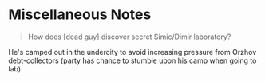 # Miscellaneous Notes

> How does [dead guy] discover secret Simic/Dimir laboratory?

He's camped out in the undercity to avoid increasing pressure from Orzhov debt-collectors (party has chance to stumble upon his camp when going to lab)